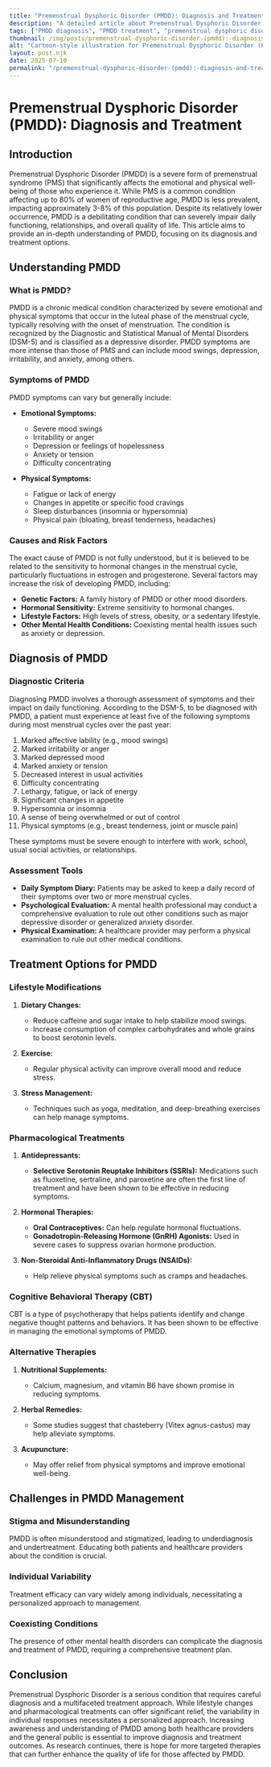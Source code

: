 ```yaml
---
title: "Premenstrual Dysphoric Disorder (PMDD): Diagnosis and Treatment"
description: "A detailed article about Premenstrual Dysphoric Disorder (PMDD): Diagnosis and Treatment."
tags: ["PMDD diagnosis", "PMDD treatment", "premenstrual dysphoric disorder", "PMDD symptoms", "managing PMDD"]
thumbnail: /img/posts/premenstrual-dysphoric-disorder-(pmdd):-diagnosis-and-treatment.webp
alt: "Cartoon-style illustration for Premenstrual Dysphoric Disorder (PMDD): Diagnosis and Treatment"
layout: post.njk
date: 2025-07-10
permalink: "/premenstrual-dysphoric-disorder-(pmdd):-diagnosis-and-treatment/"
---
```


# Premenstrual Dysphoric Disorder (PMDD): Diagnosis and Treatment

## Introduction

Premenstrual Dysphoric Disorder (PMDD) is a severe form of premenstrual syndrome (PMS) that significantly affects the emotional and physical well-being of those who experience it. While PMS is a common condition affecting up to 80% of women of reproductive age, PMDD is less prevalent, impacting approximately 3-8% of this population. Despite its relatively lower occurrence, PMDD is a debilitating condition that can severely impair daily functioning, relationships, and overall quality of life. This article aims to provide an in-depth understanding of PMDD, focusing on its diagnosis and treatment options.

## Understanding PMDD

### What is PMDD?

PMDD is a chronic medical condition characterized by severe emotional and physical symptoms that occur in the luteal phase of the menstrual cycle, typically resolving with the onset of menstruation. The condition is recognized by the Diagnostic and Statistical Manual of Mental Disorders (DSM-5) and is classified as a depressive disorder. PMDD symptoms are more intense than those of PMS and can include mood swings, depression, irritability, and anxiety, among others.

### Symptoms of PMDD

PMDD symptoms can vary but generally include:

- **Emotional Symptoms:**
  - Severe mood swings
  - Irritability or anger
  - Depression or feelings of hopelessness
  - Anxiety or tension
  - Difficulty concentrating

- **Physical Symptoms:**
  - Fatigue or lack of energy
  - Changes in appetite or specific food cravings
  - Sleep disturbances (insomnia or hypersomnia)
  - Physical pain (bloating, breast tenderness, headaches)

### Causes and Risk Factors

The exact cause of PMDD is not fully understood, but it is believed to be related to the sensitivity to hormonal changes in the menstrual cycle, particularly fluctuations in estrogen and progesterone. Several factors may increase the risk of developing PMDD, including:

- **Genetic Factors:** A family history of PMDD or other mood disorders.
- **Hormonal Sensitivity:** Extreme sensitivity to hormonal changes.
- **Lifestyle Factors:** High levels of stress, obesity, or a sedentary lifestyle.
- **Other Mental Health Conditions:** Coexisting mental health issues such as anxiety or depression.

## Diagnosis of PMDD

### Diagnostic Criteria

Diagnosing PMDD involves a thorough assessment of symptoms and their impact on daily functioning. According to the DSM-5, to be diagnosed with PMDD, a patient must experience at least five of the following symptoms during most menstrual cycles over the past year:

1. Marked affective lability (e.g., mood swings)
2. Marked irritability or anger
3. Marked depressed mood
4. Marked anxiety or tension
5. Decreased interest in usual activities
6. Difficulty concentrating
7. Lethargy, fatigue, or lack of energy
8. Significant changes in appetite
9. Hypersomnia or insomnia
10. A sense of being overwhelmed or out of control
11. Physical symptoms (e.g., breast tenderness, joint or muscle pain)

These symptoms must be severe enough to interfere with work, school, usual social activities, or relationships.

### Assessment Tools

- **Daily Symptom Diary:** Patients may be asked to keep a daily record of their symptoms over two or more menstrual cycles.
- **Psychological Evaluation:** A mental health professional may conduct a comprehensive evaluation to rule out other conditions such as major depressive disorder or generalized anxiety disorder.
- **Physical Examination:** A healthcare provider may perform a physical examination to rule out other medical conditions.

## Treatment Options for PMDD

### Lifestyle Modifications

1. **Dietary Changes:**
   - Reduce caffeine and sugar intake to help stabilize mood swings.
   - Increase consumption of complex carbohydrates and whole grains to boost serotonin levels.

2. **Exercise:**
   - Regular physical activity can improve overall mood and reduce stress.

3. **Stress Management:**
   - Techniques such as yoga, meditation, and deep-breathing exercises can help manage symptoms.

### Pharmacological Treatments

1. **Antidepressants:**
   - **Selective Serotonin Reuptake Inhibitors (SSRIs):** Medications such as fluoxetine, sertraline, and paroxetine are often the first line of treatment and have been shown to be effective in reducing symptoms.

2. **Hormonal Therapies:**
   - **Oral Contraceptives:** Can help regulate hormonal fluctuations.
   - **Gonadotropin-Releasing Hormone (GnRH) Agonists:** Used in severe cases to suppress ovarian hormone production.

3. **Non-Steroidal Anti-Inflammatory Drugs (NSAIDs):**
   - Help relieve physical symptoms such as cramps and headaches.

### Cognitive Behavioral Therapy (CBT)

CBT is a type of psychotherapy that helps patients identify and change negative thought patterns and behaviors. It has been shown to be effective in managing the emotional symptoms of PMDD.

### Alternative Therapies

1. **Nutritional Supplements:**
   - Calcium, magnesium, and vitamin B6 have shown promise in reducing symptoms.

2. **Herbal Remedies:**
   - Some studies suggest that chasteberry (Vitex agnus-castus) may help alleviate symptoms.

3. **Acupuncture:**
   - May offer relief from physical symptoms and improve emotional well-being.

## Challenges in PMDD Management

### Stigma and Misunderstanding

PMDD is often misunderstood and stigmatized, leading to underdiagnosis and undertreatment. Educating both patients and healthcare providers about the condition is crucial.

### Individual Variability

Treatment efficacy can vary widely among individuals, necessitating a personalized approach to management.

### Coexisting Conditions

The presence of other mental health disorders can complicate the diagnosis and treatment of PMDD, requiring a comprehensive treatment plan.

## Conclusion

Premenstrual Dysphoric Disorder is a serious condition that requires careful diagnosis and a multifaceted treatment approach. While lifestyle changes and pharmacological treatments can offer significant relief, the variability in individual responses necessitates a personalized approach. Increasing awareness and understanding of PMDD among both healthcare providers and the general public is essential to improve diagnosis and treatment outcomes. As research continues, there is hope for more targeted therapies that can further enhance the quality of life for those affected by PMDD.